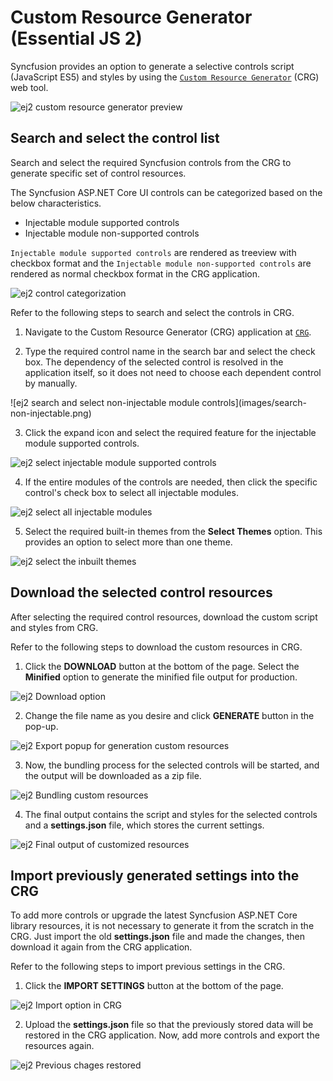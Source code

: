 # Custom Resource Generator (Essential JS 2)

Syncfusion provides an option to generate a selective controls script (JavaScript ES5) and styles by using the [`Custom Resource Generator`](https://crg.syncfusion.com/) (CRG) web tool.

![ej2 custom resource generator preview](images/custom-resource-generator-preview.png)

## Search and select the control list

Search and select the required Syncfusion controls from the CRG to generate specific set of control resources.

The Syncfusion ASP.NET Core UI controls can be categorized based on the below characteristics.

* Injectable module supported controls
* Injectable module non-supported controls

`Injectable module supported controls` are rendered as treeview with checkbox format and the `Injectable module non-supported controls` are rendered as normal checkbox format in the CRG application.

![ej2 control categorization](images/controls-categorization.png)

Refer to the following steps to search and select the controls in CRG.

1.	Navigate to the Custom Resource Generator (CRG) application at [`CRG`](https://crg.syncfusion.com/).

2.	Type the required control name in the search bar and select the check box. The dependency of the selected control is resolved in the application itself, so it does not need to choose each dependent control by manually.

![ej2 search and select non-injectable module controls](images/search- non-injectable.png)

3. Click the expand icon and select the required feature for the injectable module supported controls.

![ej2 select injectable module supported controls](images/select-injectable-module.png)

4. If the entire modules of the controls are needed, then click the specific control's check box to select all injectable modules.

![ej2 select all injectable modules](images/select-all-injectable.png)

5. Select the required built-in themes from the **Select Themes** option. This provides an option to select more than one theme.

![ej2 select the inbuilt themes](images/select-inbuilt-themes.png)

## Download the selected control resources

After selecting the required control resources, download the custom script and styles from CRG.

Refer to the following steps to download the custom resources in CRG.

1. Click the **DOWNLOAD** button at the bottom of the page. Select the **Minified** option to generate the minified file output for production.

![ej2 Download option](images/download-option.png)

2. Change the file name as you desire and click **GENERATE** button in the pop-up.

![ej2 Export popup for generation custom resources](images/export-popup.png)

3. Now, the bundling process for the selected controls will be started, and the output will be downloaded as a zip file.

![ej2 Bundling custom resources](images/bundling-custom-resources.png)

4. The final output contains the script and styles for the selected controls and a **settings.json** file, which stores the current settings.

![ej2 Final output of customized resources](images/customized-resources.png)

## Import previously generated settings into the CRG

To add more controls or upgrade the latest Syncfusion ASP.NET Core library resources, it is not necessary to generate it from the scratch in the CRG. Just import the old **settings.json** file and made the changes, then download it again from the CRG application.

Refer to the following steps to import previous settings in the CRG.

1.	Click the **IMPORT SETTINGS** button at the bottom of the page.

![ej2 Import option in CRG](images/import-option.png)

2. Upload the **settings.json** file so that the previously stored data will be restored in the CRG application. Now, add more controls and export the resources again.

![ej2 Previous chages restored](images/previous-changes-restored.png)
